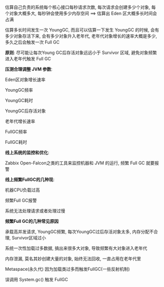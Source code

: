 估算自己负责的系统每个核心接口每秒请求次数, 每次请求会创建多少个对象, 每个对象大概多大, 每秒钟会使用多少内存空间   ==>   估算出 Eden 区大概多长时间会占满

估算多长时间发生一次 YoungGC, 而且可以估算一下发生 YoungGC 的时候, 会有多少对象存活下来, 会有多少对象升入老年代, 老年代对象增长的速率大概是多少, 多久之后会触发一次 Full GC

**原则**: 尽可能让每次Young GC后存活对象远远小于 Survivor 区域, 避免对象频繁进入老年代触发 Full GC



**压测合理调整 JVM 参数**: 

Eden区对象增长速率

YoungGC频率

YoungGC耗时

YoungGC后存活对象

老年代增长速率

FullGC频率

FullGC耗时



**线上系统的监控和优化**:

Zabbix  Open-Falcon之类的工具来监控机器和 JVM 的运行, 频繁 Full GC 就要报警



**线上频繁FullGC的几种现**: 

机器CPU负载过高

频繁Full GC报警

系统无法处理请求或者处理过慢



**频繁Full GC的几种常见原因**

承载高并发请求, YoungGC频繁, 每次YoungGC过后存活对象太多, 内存分配不合理, Survivor区域过小

系统一次性加载过多数据, 搞出来很多大对象, 导致频繁有大对象进入老年代

内存泄漏, 莫名其妙创建大量的对象, 始终无法回收, 一直占用在老年代里

Metaspace(永久代) 因为加载类过多而触发FullGC(一些反射机制)

误调用 System.gc() 触发 FullGC